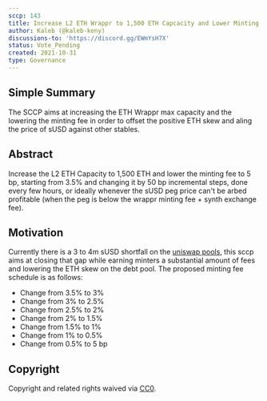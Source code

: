 ```yaml
---
sccp: 143
title: Increase L2 ETH Wrappr to 1,500 ETH Capcacity and Lower Minting Fee to 5 bp
author: Kaleb (@kaleb-keny)
discussions-to: 'https://discord.gg/EWmYsH7X'
status: Vote_Pending
created: 2021-10-31
type: Governance
---
```


## Simple Summary
<!--"If you can't explain it simply, you don't understand it well enough." Provide a simplified and layman-accessible explanation of the SCCP.-->

The SCCP aims at increasing the ETH Wrappr max capacity and the lowering the minting fee in order to offset the positive ETH skew and aling the price of sUSD against other stables.

## Abstract
<!--A short (~200 word) description of the variable change proposed.-->

Increase the L2 ETH Capacity to 1,500 ETH and lower the minting fee to 5 bp, starting from 3.5% and changing it by 50 bp incremental steps, done every few hours, or ideally whenever the sUSD peg price can't be arbed profitable (when the peg is below the wrappr minting fee + synth exchange fee).

## Motivation
<!--The motivation is critical for SCCPs that want to update variables within Synthetix. It should clearly explain why the existing variable is not incentive aligned. SCCP submissions without sufficient motivation may be rejected outright.-->

Currently there is a 3 to 4m sUSD shortfall on the [uniswap pools](https://info.uniswap.org/#/optimism/tokens/0x8c6f28f2f1a3c87f0f938b96d27520d9751ec8d9), this sccp aims at closing that gap while earning minters a substantial amount of fees and lowering the ETH skew on the debt pool.
The proposed minting fee schedule is as follows:
- Change from 3.5% to 3%
- Change from 3% to 2.5%
- Change from 2.5% to 2%
- Change from 2% to 1.5%
- Change from 1.5% to 1%
- Change from 1% to 0.5%
- Change from 0.5% to 5 bp

## Copyright
Copyright and related rights waived via [CC0](https://creativecommons.org/publicdomain/zero/1.0/).
